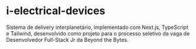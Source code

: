 # i-electrical-devices
Sistema de delivery interplanetário, implementado com Next.js, TypeScript e Tailwind, desenvolvido como projeto para o processo seletivo da vaga de Desenvolvedor Full-Stack Jr da Beyond the Bytes.
